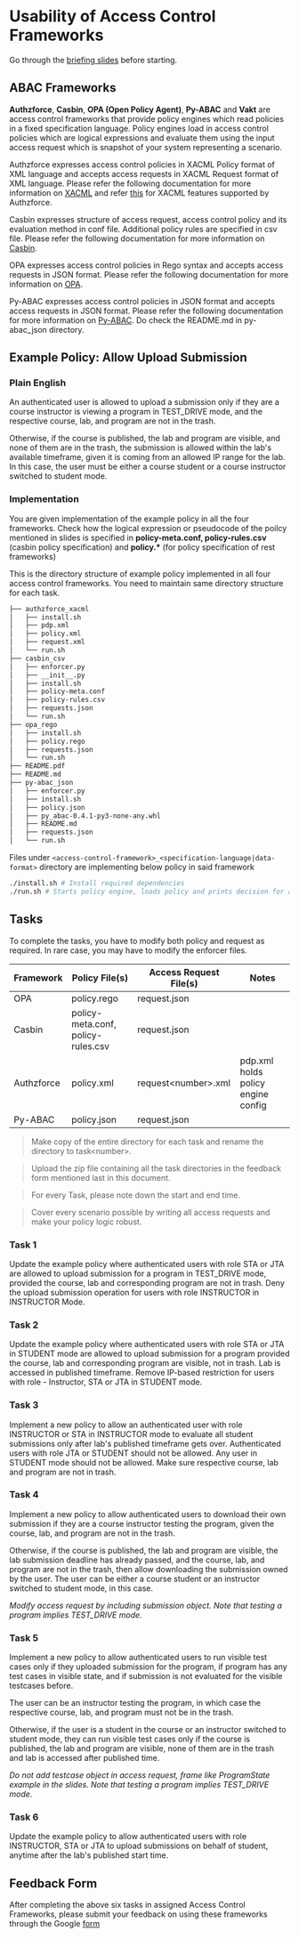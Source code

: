# Usability of Access Control Frameworks

Go through the [briefing slides](https://docs.google.com/presentation/d/1auQpl7FWpNOckMw5jvO8TmWySl0Nc1wjJNnsM-8_n1Y/edit?usp=sharing) before starting.

## ABAC Frameworks

**Authzforce**, **Casbin**, **OPA (Open Policy Agent)**, **Py-ABAC** and **Vakt** are access control frameworks that provide policy engines which read policies in a fixed specification language. Policy engines load in access control policies which are logical expressions and evaluate them using the input access request which is snapshot of your system representing a scenario.

Authzforce expresses access control policies in XACML Policy format of XML language and accepts access requests in XACML Request format of XML language. Please refer the following documentation for more information on [XACML](https://docs.oasis-open.org/xacml/3.0/xacml-3.0-core-spec-os-en.html) and refer [this](https://javadoc.io/doc/org.ow2.authzforce/authzforce-ce-core/latest/index.html#) for XACML features supported by Authzforce.

Casbin expresses structure of access request, access control policy and its evaluation method in conf file. Additional policy rules are specified in csv file. Please refer the following documentation for more information on [Casbin](https://casbin.org/docs/how-it-works).

OPA expresses access control policies in Rego syntax and accepts access requests in JSON format. Please refer the following documentation for more information on [OPA](https://www.openpolicyagent.org/docs/latest/policy-language/).

Py-ABAC expresses access control policies in JSON format and accepts access requests in JSON format. Please refer the following documentation for more information on [Py-ABAC](https://py-abac.readthedocs.io/en/latest/). Do check the README.md in py-abac_json directory.


## Example Policy: Allow Upload Submission

### Plain English

An authenticated user is allowed to upload a submission only if they are a course instructor is viewing a program in TEST_DRIVE mode, and the respective course, lab, and program are not in the trash.

Otherwise, if the course is published, the lab and program are visible, and none of them are in the trash, the submission is allowed within the lab's available timeframe, given it is coming from an allowed IP range for the lab. In this case, the user must be either a course student or a course instructor switched to student mode.

### Implementation

You are given implementation of the example policy in all the four frameworks. Check how the logical expression or pseudocode of the poilcy mentioned in slides is specified in **policy-meta.conf, policy-rules.csv** (casbin policy specification) and **policy.\*** (for policy specification of rest frameworks)

This is the directory structure of example policy implemented in all four access control frameworks. You need to maintain same directory structure for each task.

```sh
├── authzforce_xacml
│   ├── install.sh
│   ├── pdp.xml
│   ├── policy.xml
│   ├── request.xml
│   └── run.sh
├── casbin_csv
│   ├── enforcer.py
│   ├── __init__.py
│   ├── install.sh
│   ├── policy-meta.conf
│   ├── policy-rules.csv
│   ├── requests.json
│   └── run.sh
├── opa_rego
│   ├── install.sh
│   ├── policy.rego
│   ├── requests.json
│   └── run.sh
├── README.pdf
├── README.md
├── py-abac_json
│   ├── enforcer.py
│   ├── install.sh
│   ├── policy.json
│   ├── py_abac-0.4.1-py3-none-any.whl
│   ├── README.md
│   ├── requests.json
│   └── run.sh
```

Files under `<access-control-framework>_<specification-language|data-format>` directory are implementing below policy in said framework

```sh
./install.sh # Install required dependencies
./run.sh # Starts policy engine, loads policy and prints decision for access request
```

## Tasks

To complete the tasks, you have to modify both policy and request as required. In rare case, you may have to modify the enforcer files.

| Framework | Policy File(s) | Access Request File(s) | Notes |
|--------------|--------------------------------------|-------------------------------|---------------------------------------|
| OPA | policy.rego | request.json | |
| Casbin | policy-meta.conf, policy-rules.csv | request.json | |
| Authzforce | policy.xml | request\<number\>.xml | pdp.xml holds policy engine config  |
| Py-ABAC | policy.json | request.json |                                       |

> Make copy of the entire directory for each task and rename the directory to task\<number\>.

> Upload the zip file containing all the task directories in the feedback form mentioned last in this document.

> For every Task, please note down the start and end time.

> Cover every scenario possible by writing all access requests and make your policy logic robust.

### Task 1

Update the example policy where authenticated users with role STA or JTA are allowed to upload submission for a program in TEST_DRIVE mode, provided the course, lab and corresponding program are not in trash.
Deny the upload submission operation for users with role INSTRUCTOR in INSTRUCTOR Mode.

### Task 2

Update the example policy where authenticated users with role STA or JTA in STUDENT mode are allowed to upload submission for a program provided the course, lab and corresponding program are visible, not in trash. Lab is accessed in published timeframe.
Remove IP-based restriction for users with role - Instructor, STA or JTA in STUDENT mode.

### Task 3

Implement a new policy to allow an authenticated user with role INSTRUCTOR or STA in INSTRUCTOR mode to evaluate all student submissions only after lab's published timeframe gets over. Authenticated users with role JTA or STUDENT should not be allowed. Any user in STUDENT mode should not be allowed. Make sure respective course, lab and program are not in trash.

### Task 4

Implement a new policy to allow authenticated users to download their own submission if they are a course instructor testing the program, given the course, lab, and program are not in the trash.

Otherwise, if the course is published, the lab and program are visible, the lab submission deadline has already passed, and the course, lab, and program are not in the trash, then allow downloading the submission owned by the user. The user can be either a course student or an instructor switched to student mode, in this case.

*Modify access request by including submission object. Note that testing a program implies TEST_DRIVE mode.*

### Task 5

Implement a new policy to allow authenticated users to run visible test cases only if they uploaded submission for the program, if program has any test cases in visible state, and if submission is not evaluated for the visible testcases before.

The user can be an instructor testing the program, in which case the respective course, lab, and program must not be in the trash.

Otherwise, if the user is a student in the course or an instructor switched to student mode, they can run visible test cases only if the course is published, the lab and program are visible, none of them are in the trash and lab is accessed after published time.

*Do not add testcase object in access request, frame like ProgramState example in the slides. Note that testing a program implies TEST_DRIVE mode.*

### Task 6

Update the example policy to allow authenticated users with role INSTRUCTOR, STA or JTA to upload submissions on behalf of student, anytime after the lab's published start time.

## Feedback Form

After completing the above six tasks in assigned Access Control Frameworks, please submit your feedback on using these frameworks through the Google [form](https://forms.gle/dDyk5nziK27Yt5jF6)
